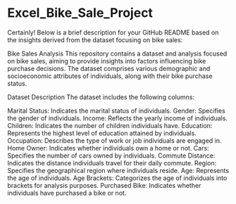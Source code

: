 # Excel_Bike_Sale_Project

Certainly! Below is a brief description for your GitHub README based on the insights derived from the dataset focusing on bike sales:

Bike Sales Analysis
This repository contains a dataset and analysis focused on bike sales, aiming to provide insights into factors influencing bike purchase decisions. The dataset comprises various demographic and socioeconomic attributes of individuals, along with their bike purchase status.

Dataset Description
The dataset includes the following columns:

Marital Status: Indicates the marital status of individuals.
Gender: Specifies the gender of individuals.
Income: Reflects the yearly income of individuals.
Children: Indicates the number of children individuals have.
Education: Represents the highest level of education attained by individuals.
Occupation: Describes the type of work or job individuals are engaged in.
Home Owner: Indicates whether individuals own a home or not.
Cars: Specifies the number of cars owned by individuals.
Commute Distance: Indicates the distance individuals travel for their daily commute.
Region: Specifies the geographical region where individuals reside.
Age: Represents the age of individuals.
Age Brackets: Categorizes the age of individuals into brackets for analysis purposes.
Purchased Bike: Indicates whether individuals have purchased a bike or not.
